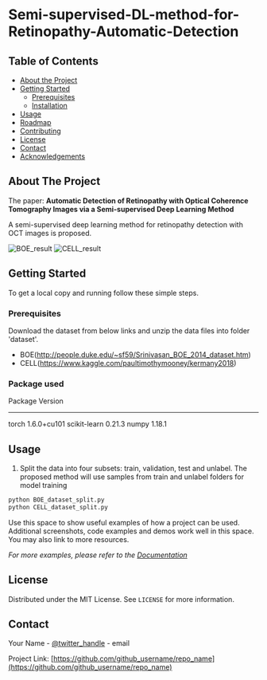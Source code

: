 # Semi-supervised-DL-method-for-Retinopathy-Automatic-Detection



<!-- TABLE OF CONTENTS -->
## Table of Contents

* [About the Project](#about-the-project)
* [Getting Started](#getting-started)
  * [Prerequisites](#prerequisites)
  * [Installation](#installation)
* [Usage](#usage)
* [Roadmap](#roadmap)
* [Contributing](#contributing)
* [License](#license)
* [Contact](#contact)
* [Acknowledgements](#acknowledgements)



<!-- ABOUT THE PROJECT -->
## About The Project
The paper: **Automatic Detection of Retinopathy with Optical Coherence Tomography Images via a Semi-supervised Deep Learning Method**

A semi-supervised deep learning method for retinopathy detection with OCT images is proposed. 

![BOE_result](https://github.com/xuqing88/Pytorch-Semi-supervised-DL-method-for-Retinopathy-Automatic-Detection/blob/master/result/BOE_result.JPG)
![CELL_result](https://github.com/xuqing88/Pytorch-Semi-supervised-DL-method-for-Retinopathy-Automatic-Detection/blob/master/result/CELL_result.JPG)



<!-- GETTING STARTED -->
## Getting Started

To get a local copy and running follow these simple steps.

### Prerequisites

Download the dataset from below links and unzip the data files into folder 'dataset'.
* BOE(http://people.duke.edu/~sf59/Srinivasan_BOE_2014_dataset.htm)
* CELL(https://www.kaggle.com/paultimothymooney/kermany2018)


### Package used

 Package              Version
 -------------------- ---------------------
 torch                1.6.0+cu101
 scikit-learn         0.21.3
 numpy                1.18.1



<!-- USAGE EXAMPLES -->
## Usage

1. Split the data into four subsets: train, validation, test and unlabel. The proposed method will use samples from train and unlabel folders for model training

```sh
python BOE_dataset_split.py
python CELL_dataset_split.py
```

Use this space to show useful examples of how a project can be used. Additional screenshots, code examples and demos work well in this space. You may also link to more resources.

_For more examples, please refer to the [Documentation](https://example.com)_




<!-- LICENSE -->
## License

Distributed under the MIT License. See `LICENSE` for more information.



<!-- CONTACT -->
## Contact

Your Name - [@twitter_handle](https://twitter.com/twitter_handle) - email

Project Link: [https://github.com/github_username/repo_name](https://github.com/github_username/repo_name)


